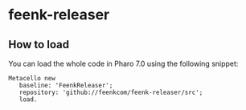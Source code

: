 # feenk-releaser

## How to load

You can load the whole code in Pharo 7.0 using the following snippet:
```
Metacello new
   baseline: 'FeenkReleaser';
   repository: 'github://feenkcom/feenk-releaser/src';
   load.
```
